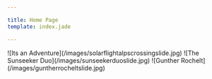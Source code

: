 ```yaml
---

title: Home Page
template: index.jade

---
```


<div id="slides">
![Its an Adventure](/images/solarflightalpscrossingslide.jpg)
![The Sunseeker Duo](/images/sunseekerduoslide.jpg)
![Gunther Rochelt](/images/guntherrocheltslide.jpg)
</div>

